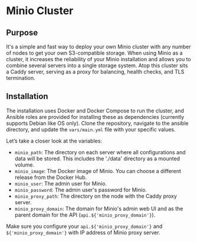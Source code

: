 # Minio Cluster 

## Purpose
It's a simple and fast way to deploy your own Minio cluster with any number of nodes to get your own S3-compatible storage. When using Minio as a cluster, it increases the reliability of your Minio installation and allows you to combine several servers into a single storage system. Atop this cluster sits a Caddy server, serving as a proxy for balancing, health checks, and TLS termination.

## Installation
The installation uses Docker and Docker Compose to run the cluster, and Ansible roles are provided for installing these as dependencies (currently supports Debian like OS only).
Clone the repository, navigate to the ansible directory, and update the `vars/main.yml` file with your specific values.

Let’s take a closer look at the variables:
- `minio_path`: The directory on each server where all configurations and data will be stored. This includes the './data' directory as a mounted volume.
- `minio_image`: The Docker image of Minio. You can choose a different release from the Docker Hub.
- `minio_user`: The admin user for Minio.
- `minio_password`: The admin user's password for Minio.
- `minio_proxy_path`: The directory on the node with the Caddy proxy server.
- `minio_proxy_domain`: The domain for Minio's admin web UI and as the parent domain for the API (`api.${'minio_proxy_domain'}`).

Make sure you configure your `api.${'minio_proxy_domain'}` and `${'minio_proxy_domain'}` with IP address of Minio proxy server.
